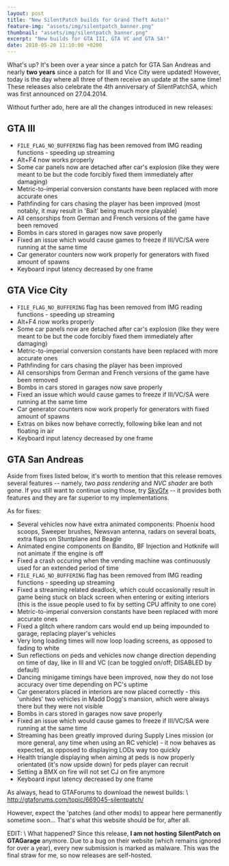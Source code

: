 ```yaml
---
layout: post
title: "New SilentPatch builds for Grand Theft Auto!"
feature-img: "assets/img/silentpatch_banner.png"
thumbnail: "assets/img/silentpatch_banner.png"
excerpt: "New builds for GTA III, GTA VC and GTA SA!"
date: 2018-05-20 11:10:00 +0200
---
```

What's up? It's been over a year since a patch for GTA San Andreas and nearly **two years** since a patch for III and Vice City were updated!
However, today is the day where all three of them receive an update at the same time! These releases also celebrate the 4th anniversary of SilentPatchSA, which was first announced on 27.04.2014.

Without further ado, here are all the changes introduced in new releases:

GTA III
----------
* `FILE_FLAG_NO_BUFFERING` flag has been removed from IMG reading functions - speeding up streaming
* Alt+F4 now works properly
* Some car panels now are detached after car's explosion (like they were meant to be but the code forcibly fixed them immediately after damaging)
* Metric-to-imperial conversion constants have been replaced with more accurate ones
* Pathfinding for cars chasing the player has been improved (most notably, it may result in 'Bait' being much more playable)
* All censorships from German and French versions of the game have been removed
* Bombs in cars stored in garages now save properly
* Fixed an issue which would cause games to freeze if III/VC/SA were running at the same time
* Car generator counters now work properly for generators with fixed amount of spawns
* Keyboard input latency decreased by one frame

GTA Vice City
----------
* `FILE_FLAG_NO_BUFFERING` flag has been removed from IMG reading functions - speeding up streaming
* Alt+F4 now works properly
* Some car panels now are detached after car's explosion (like they were meant to be but the code forcibly fixed them immediately after damaging)
* Metric-to-imperial conversion constants have been replaced with more accurate ones
* Pathfinding for cars chasing the player has been improved
* All censorships from German and French versions of the game have been removed
* Bombs in cars stored in garages now save properly
* Fixed an issue which would cause games to freeze if III/VC/SA were running at the same time
* Car generator counters now work properly for generators with fixed amount of spawns
* Extras on bikes now behave correctly, following bike lean and not floating in air
* Keyboard input latency decreased by one frame

GTA San Andreas
----------
Aside from fixes listed below, it's worth to mention that this release removes several features -- namely, *two pass rendering* and *NVC shader* are both gone.
If you still want to continue using those, try [SkyGfx](http://gtaforums.com/topic/750681-skygfx-ps2-and-xbox-graphics-for-pc) -- it provides both features and they are far superior to my implementations.

As for fixes:
* Several vehicles now have extra animated components: Phoenix hood scoops, Sweeper brushes, Newsvan antenna, radars on several boats, extra flaps on Stuntplane and Beagle
* Animated engine components on Bandito, BF Injection and Hotknife will not animate if the engine is off
* Fixed a crash occuring when the vending machine was continuously used for an extended period of time
* `FILE_FLAG_NO_BUFFERING` flag has been removed from IMG reading functions - speeding up streaming
* Fixed a streaming related deadlock, which could occasionally result in game being stuck on black screen when entering or exiting interiors (this is the issue people used to fix by setting CPU affinity to one core)
* Metric-to-imperial conversion constants have been replaced with more accurate ones
* Fixed a glitch where random cars would end up being impounded to garage, replacing player's vehicles
* Very long loading times will now loop loading screens, as opposed to fading to white
* Sun reflections on peds and vehicles now change direction depending on time of day, like in III and VC (can be toggled on/off; DISABLED by default)
* Dancing minigame timings have been improved, now they do not lose accuracy over time depending on PC's uptime
* Car generators placed in interiors are now placed correctly - this 'unhides' two vehicles in Madd Dogg's mansion, which were always there but they were not visible
* Bombs in cars stored in garages now save properly
* Fixed an issue which would cause games to freeze if III/VC/SA were running at the same time
* Streaming has been greatly improved during Supply Lines mission (or more general, any time when using an RC vehicle) - it now behaves as expected, as opposed to displaying LODs way too quickly
* Health triangle displaying when aiming at peds is now properly orientated (it's now upside down) for peds player can recruit
* Setting a BMX on fire will not set CJ on fire anymore
* Keyboard input latency decreased by one frame

As always, head to GTAForums to download the newest builds: \\
<http://gtaforums.com/topic/669045-silentpatch/>

However, expect the 'patches (and other mods) to appear here permanently sometime soon... That's what this website should be for, after all.

EDIT: \\
What happened? Since this release, **I am not hosting SilentPatch on GTAGarage** anymore. Due to a bug on their website (which remains ignored for over a year), every new submission is marked as malware.
This was the final straw for me, so now releases are self-hosted.